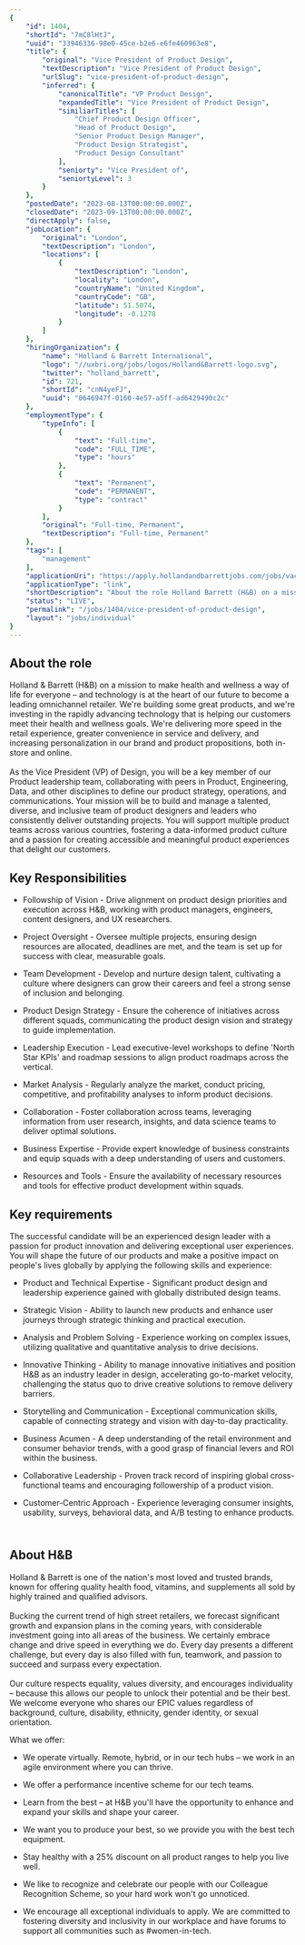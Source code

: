 ```yaml
---
{
	"id": 1404,
	"shortId": "7mC8lHtJ",
	"uuid": "33946336-98e0-45ce-b2e6-e6fe460963e8",
	"title": {
		"original": "Vice President of Product Design",
		"textDescription": "Vice President of Product Design",
		"urlSlug": "vice-president-of-product-design",
		"inferred": {
			"canonicalTitle": "VP Product Design",
			"expandedTitle": "Vice President of Product Design",
			"similiarTitles": [
				"Chief Product Design Officer",
				"Head of Product Design",
				"Senior Product Design Manager",
				"Product Design Strategist",
				"Product Design Consultant"
			],
			"seniorty": "Vice President of",
			"seniortyLevel": 3
		}
	},
	"postedDate": "2023-08-13T00:00:00.000Z",
	"closedDate": "2023-09-13T00:00:00.000Z",
	"directApply": false,
	"jobLocation": {
		"original": "London",
		"textDescription": "London",
		"locations": [
			{
				"textDescription": "London",
				"locality": "London",
				"countryName": "United Kingdom",
				"countryCode": "GB",
				"latitude": 51.5074,
				"longitude": -0.1278
			}
		]
	},
	"hiringOrganization": {
		"name": "Holland & Barrett International",
		"logo": "//uxbri.org/jobs/logos/Holland&Barrett-logo.svg",
		"twitter": "holland_barrett",
		"id": 721,
		"shortId": "cnN4yeFJ",
		"uuid": "0646947f-0160-4e57-a5ff-ad6429490c2c"
	},
	"employmentType": {
		"typeInfo": [
			{
				"text": "Full-time",
				"code": "FULL_TIME",
				"type": "hours"
			},
			{
				"text": "Permanent",
				"code": "PERMANENT",
				"type": "contract"
			}
		],
		"original": "Full-time, Permanent",
		"textDescription": "Full-time, Permanent"
	},
	"tags": [
		"management"
	],
	"applicationUri": "https://apply.hollandandbarrettjobs.com/jobs/vacancy/vice-president-of-product-design-24050-london/24029/description/action/apply/?pagestamp=118ac796-8934-41f2-a1c9-babb6a5673a6",
	"applicationType": "link",
	"shortDescription": "About the role Holland Barrett (H&B) on a mission to make health and wellness a way of life for everyone – and technology is at the heart of our future to become a leading omnichannel retailer.",
	"status": "LIVE",
	"permalink": "/jobs/1404/vice-president-of-product-design",
	"layout": "jobs/individual"
}
---
```

<h2>About the role</h2><p>Holland &amp; Barrett (H&amp;B) on a mission to make health and wellness a way of life for everyone – and technology is at the heart of our future to become a leading omnichannel retailer. We're building some great products, and we're investing in the rapidly advancing technology that is helping our customers meet their health and wellness goals. We're delivering more speed in the retail experience, greater convenience in service and delivery, and increasing personalization in our brand and product propositions, both in-store and online. <br><br>As the Vice President (VP) of Design, you will be a key member of our Product leadership team, collaborating with peers in Product, Engineering, Data, and other disciplines to define our product strategy, operations, and communications. Your mission will be to build and manage a talented, diverse, and inclusive team of product designers and leaders who consistently deliver outstanding projects. You will support multiple product teams across various countries, fostering a data-informed product culture and a passion for creating accessible and meaningful product experiences that delight our customers.</p><h2>Key Responsibilities<br></h2><ul><li><p>Followship of Vision - Drive alignment on product design priorities and execution across H&amp;B, working with product managers, engineers, content designers, and UX researchers.</p></li><li><p>Project Oversight - Oversee multiple projects, ensuring design resources are allocated, deadlines are met, and the team is set up for success with clear, measurable goals.</p></li><li><p>Team Development - Develop and nurture design talent, cultivating a culture where designers can grow their careers and feel a strong sense of inclusion and belonging.</p></li><li><p>Product Design Strategy - Ensure the coherence of initiatives across different squads, communicating the product design vision and strategy to guide implementation.</p></li><li><p>Leadership Execution - Lead executive-level workshops to define 'North Star KPIs' and roadmap sessions to align product roadmaps across the vertical.</p></li><li><p>Market Analysis - Regularly analyze the market, conduct pricing, competitive, and profitability analyses to inform product decisions.</p></li><li><p>Collaboration - Foster collaboration across teams, leveraging information from user research, insights, and data science teams to deliver optimal solutions.</p></li><li><p>Business Expertise - Provide expert knowledge of business constraints and equip squads with a deep understanding of users and customers.</p></li><li><p>Resources and Tools - Ensure the availability of necessary resources and tools for effective product development within squads.</p></li></ul><h2>Key requirements</h2><p>The successful candidate will be an experienced design leader with a passion for product innovation and delivering exceptional user experiences. You will shape the future of our products and make a positive impact on people's lives globally by applying the following skills and experience:<br></p><ul><li><p>Product and Technical Expertise - Significant product design and leadership experience gained with globally distributed design teams.</p></li><li><p>Strategic Vision - Ability to launch new products and enhance user journeys through strategic thinking and practical execution.</p></li><li><p>Analysis and Problem Solving - Experience working on complex issues, utilizing qualitative and quantitative analysis to drive decisions.</p></li><li><p>Innovative Thinking - Ability to manage innovative initiatives and position H&amp;B as an industry leader in design, accelerating go-to-market velocity, challenging the status quo to drive creative solutions to remove delivery barriers.</p></li><li><p>Storytelling and Communication - Exceptional communication skills, capable of connecting strategy and vision with day-to-day practicality.</p></li><li><p>Business Acumen - A deep understanding of the retail environment and consumer behavior trends, with a good grasp of financial levers and ROI within the business.</p></li><li><p>Collaborative Leadership - Proven track record of inspiring global cross-functional teams and encouraging followership of a product vision.</p></li><li><p>Customer-Centric Approach - Experience leveraging consumer insights, usability, surveys, behavioral data, and A/B testing to enhance products.</p></li></ul><h2><strong><br></strong>About H&amp;B&nbsp;&nbsp;</h2><p>Holland &amp; Barrett is one of the nation's most loved and trusted brands, known for offering quality health food, vitamins, and supplements all sold by highly trained and qualified advisors.&nbsp;<br><br>Bucking the current trend of high street retailers, we forecast significant growth and expansion plans in the coming years, with considerable investment going into all areas of the business. We certainly embrace change and drive speed in everything we do. Every day presents a different challenge, but every day is also filled with fun, teamwork, and passion to succeed and surpass every expectation.&nbsp;<br><br>Our culture respects equality, values diversity, and encourages individuality – because this allows our people to unlock their potential and be their best. We welcome everyone who shares our EPIC values regardless of background, culture, disability, ethnicity, gender identity, or sexual orientation.</p><p>What we offer:</p><ul><li><p>We operate virtually. Remote, hybrid, or in our tech hubs – we work in an agile environment where you can thrive.</p></li><li><p>We offer a performance incentive scheme for our tech teams.</p></li><li><p>Learn from the best – at H&amp;B you'll have the opportunity to enhance and expand your skills and shape your career.</p></li><li><p>We want you to produce your best, so we provide you with the best tech equipment.</p></li><li><p>Stay healthy with a 25% discount on all product ranges to help you live well.</p></li><li><p>We like to recognize and celebrate our people with our Colleague Recognition Scheme, so your hard work won't go unnoticed.</p></li><li><p>We encourage all exceptional individuals to apply. We are committed to fostering diversity and inclusivity in our workplace and have forums to support all communities such as #women-in-tech.</p></li></ul><p><br>&nbsp;</p>
